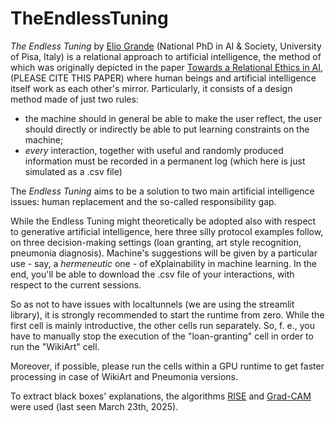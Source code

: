 # TheEndlessTuning

*The Endless Tuning* by [Elio Grande](www.linkedin.com/in/elio-grande-2ba249194) (National PhD in AI & Society, University of Pisa, Italy) is a relational approach to artificial intelligence, the method of which was originally depicted in the paper [Towards a Relational Ethics in AI](https://link.springer.com/chapter/10.1007/978-3-031-76961-0_2), (PLEASE CITE THIS PAPER) where human beings and artificial intelligence itself work as each other's mirror. Particularly, it consists of a design method made of just two rules:

*   the machine should in general be able to make the user reflect, the user should directly or indirectly be able to put learning constraints on the machine;
*   *every* interaction, together with useful and randomly produced information must be recorded in a permanent log (which here is just simulated as a .csv file)

The *Endless Tuning* aims to be a solution to two main artificial intelligence issues: human replacement and the so-called responsibility gap.

While the Endless Tuning might theoretically be adopted also with respect to generative artificial intelligence, here three silly protocol examples follow, on three decision-making settings (loan granting, art style recognition, pneumonia diagnosis). Machine's suggestions will be given by a particular use - say, a *hermeneutic* one - of eXplainability in machine learning.
In the end, you'll be able to download the .csv file of your interactions, with respect to the current sessions.

So as not to have issues with localtunnels (we are using the streamlit library), it is strongly recommended to start the runtime from zero. While the first cell is mainly introductive, the other cells run separately. So, f. e., you have to manually stop the execution of the "loan-granting" cell in order to run the "WikiArt" cell.

Moreover, if possible, please run the cells within a GPU runtime to get faster processing in case of WikiArt and Pneumonia versions.

To extract black boxes' explanations, the algorithms [RISE](https://github.com/eclique/RISE) and [Grad-CAM](https://github.com/jacobgil/pytorch-grad-cam) were used (last seen March 23th, 2025).
